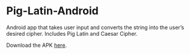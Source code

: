 # Pig-Latin-Android
Android app that takes user input and converts the string into the user’s desired cipher. Includes Pig Latin and Caesar Cipher.

Download the APK [here](https://github.com/dakotagrvtt/Pig-Latin-Android/releases).
